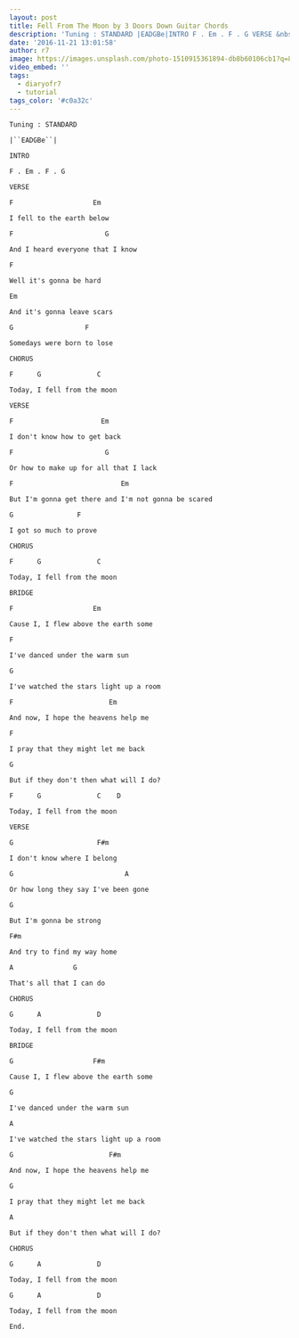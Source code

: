 ```yaml
---
layout: post
title: Fell From The Moon by 3 Doors Down Guitar Chords
description: 'Tuning : STANDARD |EADGBe|INTRO F . Em . F . G VERSE &nbsp; F &nbsp; &nbsp; &nbsp; &nbsp; &nbsp; &nbsp; &nbsp; &nbsp; &nbsp; &nbsp;EmI fell to the e...'
date: '2016-11-21 13:01:58'
author: r7
image: https://images.unsplash.com/photo-1510915361894-db8b60106cb1?q=80&w=2940&auto=format&fit=crop&ixlib=rb-4.1.0&ixid=M3wxMjA3fDB8MHxwaG90by1wYWdlfHx8fGVufDB8fHx8fA%3D%3D
video_embed: ''
tags:
  - diaryofr7
  - tutorial
tags_color: '#c0a32c'
---
```

```
Tuning : STANDARD
```
`|``EADGBe``|`
```
INTRO
```

`F . Em . F . G`

`VERSE`

```
F                    Em
```

`I fell to the earth below`

```
F                       G
```

`And I heard everyone that I know`

```
F
```

`Well it's gonna be hard`

```
Em
```

`And it's gonna leave scars`

```
G                  F
```

`Somedays were born to lose`

`CHORUS`

```
F      G              C
```

`Today, I fell from the moon`

`VERSE`

```
F                      Em
```

`I don't know how to get back`

```
F                       G
```

`Or how to make up for all that I lack`

```
F                           Em
```

`But I'm gonna get there and I'm not gonna be scared`

```
G                F
```

`I got so much to prove`

`CHORUS`

```
F      G              C
```

`Today, I fell from the moon`

`BRIDGE`

```
F                    Em
```

`Cause I, I flew above the earth some`

```
F
```

`I've danced under the warm sun`

```
G
```

`I've watched the stars light up a room`

```
F                        Em
```

`And now, I hope the heavens help me`

```
F
```

`I pray that they might let me back`

```
G
```

`But if they don't then what will I do?`

```
F      G              C    D
```

`Today, I fell from the moon`

`VERSE`

```
G                     F#m
```

`I don't know where I belong`

```
G                            A
```

`Or how long they say I've been gone`

```
G
```

`But I'm gonna be strong`

```
F#m
```

`And try to find my way home`

```
A               G
```

`That's all that I can do`

`CHORUS`

```
G      A              D
```

`Today, I fell from the moon`

`BRIDGE`

```
G                    F#m
```

`Cause I, I flew above the earth some`

```
G
```

`I've danced under the warm sun`

```
A
```

`I've watched the stars light up a room`

```
G                        F#m
```

`And now, I hope the heavens help me`

```
G
```

`I pray that they might let me back`

```
A
```

`But if they don't then what will I do?`

`CHORUS`

```
G      A              D
```

`Today, I fell from the moon`

```
G      A              D
```

`Today, I fell from the moon`

`End.`

